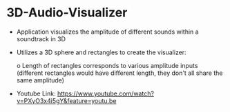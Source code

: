 # 3D-Audio-Visualizer
* Application visualizes the amplitude of different sounds within a soundtrack in 3D

* Utilizes a 3D sphere and rectangles to create the visualizer:

     o Length of rectangles corresponds to various amplitude inputs (different rectangles would have different length, they don't all share the same amplitude)

* Youtube Link: https://www.youtube.com/watch?v=PXyO3x4i5gY&feature=youtu.be 
